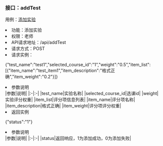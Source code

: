 ### 接口：addTest
用例：<a href="用例/添加实验.md">添加实验</a>
<li>功能：添加实验</li>
<li>权限：老师</li>
<li>API请求地址：/api/addTest</li>
<li>请求方式：POST</li>
<li>请求实例：</li>

{"test_name":"test1","selected_course_id":"1","weight":"0.5","item_list":[{"item_name":"test_item1","item_description":"格式正确","item_weight":"0.2"}]}

<li>参数说明</li>
|参数|说明|
|:-|:-|
|test_name|实验名称|
|selected_course_id|选课id|
|weight|实验评分权重|
|item_list|评分项信息列表|
|item_name|评分项名称|
|item_description|格式正确|
|item_weight|评分项评分权重|

<li>返回实例</li>

{"status":"1"}

<li>参数说明</li>
|参数|说明|
|:-|:-|
|status|返回响应，1为添加成功，0为添加失败|